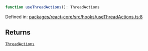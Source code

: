 ```ts
function useThreadActions(): ThreadActions
```

Defined in: [packages/react-core/src/hooks/useThreadActions.ts:8](https://github.com/thesysdev/crayon/blob/42bf9c916a4f4ba514db529a08f9461bfbbad8ca/js/packages/react-core/src/hooks/useThreadActions.ts#L8)

## Returns

[`ThreadActions`](../type-aliases/ThreadActions.md)
